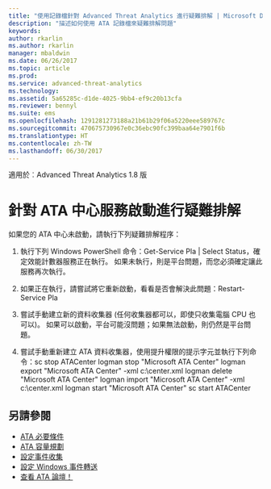 ```yaml
---
title: "使用記錄檔針對 Advanced Threat Analytics 進行疑難排解 | Microsoft Docs"
description: "描述如何使用 ATA 記錄檔來疑難排解問題"
keywords: 
author: rkarlin
ms.author: rkarlin
manager: mbaldwin
ms.date: 06/26/2017
ms.topic: article
ms.prod: 
ms.service: advanced-threat-analytics
ms.technology: 
ms.assetid: 5a65285c-d1de-4025-9bb4-ef9c20b13cfa
ms.reviewer: bennyl
ms.suite: ems
ms.openlocfilehash: 1291281273188a21b61b29f06a5220eee589767c
ms.sourcegitcommit: 470675730967e0c36ebc90fc399baa64e7901f6b
ms.translationtype: HT
ms.contentlocale: zh-TW
ms.lasthandoff: 06/30/2017
---
```

適用於︰Advanced Threat Analytics 1.8 版



<a id="troubleshooting-ata-center-service-startup" class="xliff"></a>

# 針對 ATA 中心服務啟動進行疑難排解

如果您的 ATA 中心未啟動，請執行下列疑難排解程序：

1.  執行下列 Windows PowerShell 命令：Get-Service Pla | Select Status，確定效能計數器服務正在執行。 如果未執行，則是平台問題，而您必須確定讓此服務再次執行。
2.  如果正在執行，請嘗試將它重新啟動，看看是否會解決此問題：Restart-Service Pla
3.  嘗試手動建立新的資料收集器 (任何收集器都可以，即使只收集電腦 CPU 也可以)。
如果可以啟動，平台可能沒問題；如果無法啟動，則仍然是平台問題。

4.  嘗試手動重新建立 ATA 資料收集器，使用提升權限的提示字元並執行下列命令：sc stop ATACenter logman stop "Microsoft ATA Center" logman export "Microsoft ATA Center" -xml c:\center.xml logman delete "Microsoft ATA Center" logman import "Microsoft ATA Center" -xml c:\center.xml logman start "Microsoft ATA Center" sc start ATACenter



<a id="see-also" class="xliff"></a>

## 另請參閱
- [ATA 必要條件](ata-prerequisites.md)
- [ATA 容量規劃](ata-capacity-planning.md)
- [設定事件收集](configure-event-collection.md)
- [設定 Windows 事件轉送](configure-event-collection.md#configuring-windows-event-forwarding)
- [查看 ATA 論壇！](https://social.technet.microsoft.com/Forums/security/home?forum=mata)
